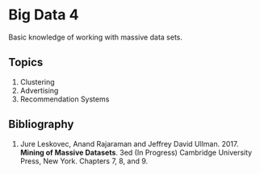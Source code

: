 # Big Data 4
Basic knowledge of working with massive data sets.

## Topics
1.	Clustering
2.	Advertising
3.	Recommendation Systems

## Bibliography
1. Jure Leskovec, Anand Rajaraman and Jeffrey David Ullman. 2017. **Mining of Massive Datasets**. 3ed (In Progress) Cambridge University Press, New York. Chapters 7, 8, and 9.